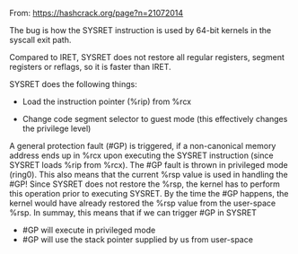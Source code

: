 From: https://hashcrack.org/page?n=21072014

The bug is how the SYSRET instruction is used by 64-bit kernels in the syscall exit path.

Compared to IRET, SYSRET does not restore all regular registers, segment registers or reflags, so it is faster than IRET.

SYSRET does the following things:

  * Load the instruction pointer (%rip) from %rcx
  
  * Change code segment selector to guest mode (this effectively changes the privilege level)
  
A general protection fault (#GP) is triggered, if a non-canonical memory address ends up in %rcx upon executing the SYSRET instruction (since SYSRET loads %rip from %rcx). The #GP fault is thrown in privileged mode (ring0). This also means that the current %rsp value is used in handling the #GP! Since SYSRET does not restore the %rsp, the kernel has to perform this operation prior to executing SYSRET. By the time the #GP happens, the kernel would have already restored the %rsp value from the user-space %rsp. In summay, this means that if we can trigger #GP in SYSRET

 * #GP will execute in privileged mode
 * #GP will use the stack pointer supplied by us from user-space
